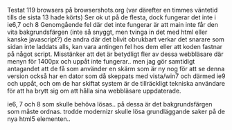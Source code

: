 Testat 119 browsers på browsershots.org (var därefter en timmes väntetid tills de sista 13 hade körts)
Ser ok ut på de flesta, dock fungerar det inte i ie6,7 och 8
Genomgående fel där det inte fungerar är att main inte får den vita bakgrundsfärgen (inte så snyggt, men tvinga in det med html eller kanske javascript?)
de andra där det blivit obrukbart verkar det snarare som sidan inte laddats alls, kan vara antingen fel hos dem eller att koden fastnar på något script.
Misstänker att det är betydligt fler av dessa webbläsare där menyn för 1400px och uppåt inte fungerar.. men jag gör samtidigt antagandet att de få som använder en skärm som är ny nog för att se denna version också har en dator som då skeppats med vista/win7 och därmed ie9 och uppåt, och om de har skiftat system är de tillräckligt tekniska användare för att ha brytt sig om att hålla sina webbläsare uppdaterade.


ie6, 7 och 8 som skulle behöva lösas.. på dessa är det bakgrundsfärgen som måste ordnas.
trodde modernizr skulle lösa grundläggande saker på de nya html5 elementen..